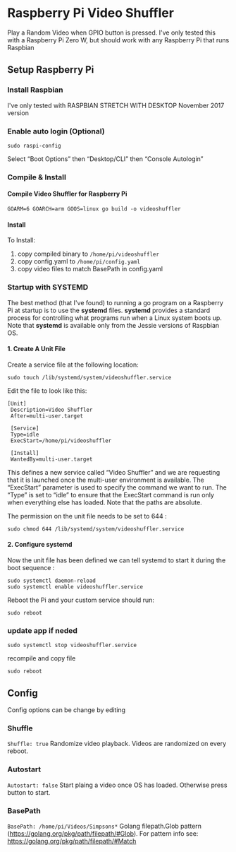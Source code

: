 # Raspberry Pi Video Shuffler
Play a Random Video when GPIO button is pressed.
I've only tested this with a Raspberry Pi Zero W, but should work with any Raspberry Pi that runs Raspbian

## Setup Raspberry Pi
### Install Raspbian
I've only tested with RASPBIAN STRETCH WITH DESKTOP November 2017 version

### Enable auto login (Optional)
```
sudo raspi-config
```
Select “Boot Options” then “Desktop/CLI” then “Console Autologin”

### Compile & Install
#### Compile Video Shuffler for Raspberry Pi
```
GOARM=6 GOARCH=arm GOOS=linux go build -o videoshuffler
```

#### Install
To Install:
1. copy compiled binary to ```/home/pi/videoshuffler```
2. copy config.yaml to ```/home/pi/config.yaml```
3. copy video files to match BasePath in config.yaml

### Startup with SYSTEMD
The best method (that I've found) to running a go program on a Raspberry Pi at startup is to use the **systemd** files. **systemd** provides a standard process for controlling what programs run when a Linux system boots up. 
Note that **systemd** is available only from the Jessie versions of Raspbian OS.

#### 1. Create A Unit File
Create a service file at the following location:
```
sudo touch /lib/systemd/system/videoshuffler.service
```

Edit the file to look like this:
```
[Unit]
 Description=Video Shuffler
 After=multi-user.target

 [Service]
 Type=idle
 ExecStart=/home/pi/videoshuffler

 [Install]
 WantedBy=multi-user.target
```

This defines a new service called “Video Shuffler” and we are requesting that it is launched once the multi-user environment is available. The “ExecStart” parameter is used to specify the command we want to run. The “Type” is set to “idle” to ensure that the ExecStart command is run only when everything else has loaded. Note that the paths are absolute.

The permission on the unit file needs to be set to 644 :
```
sudo chmod 644 /lib/systemd/system/videoshuffler.service
```

#### **2. Configure systemd**
Now the unit file has been defined we can tell systemd to start it during the boot sequence :
```
sudo systemctl daemon-reload
sudo systemctl enable videoshuffler.service
```

Reboot the Pi and your custom service should run:
```
sudo reboot
```

### update app if neded
```
sudo systemctl stop videoshuffler.service
 ```
recompile and copy file
```
sudo reboot
```

## Config
Config options can be change by editing 

### Shuffle 
```Shuffle: true```
Randomize video playback. Videos are randomized on every reboot. 

### Autostart
```Autostart: false```
Start plaing a video once OS has loaded. Otherwise press button to start.

### BasePath
```BasePath: /home/pi/Videos/Simpsons*```
Golang filepath.Glob pattern (https://golang.org/pkg/path/filepath/#Glob). 
For pattern info see: https://golang.org/pkg/path/filepath/#Match 